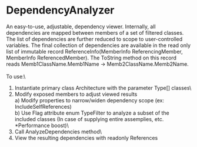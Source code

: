 # DependencyAnalyzer

An easy-to-use, adjustable, dependency viewer. Internally, all dependencies are mapped between members of a set of filtered classes.
The list of dependencies are further reduced to scope to user-controlled variables. The final collection of dependencies are available in the read only list of immutable record
ReferenceInfo(MemberInfo ReferencingMember, MemberInfo ReferencedMember). The ToString method on this record reads Memb1ClassName.Memb1Name -> Memb2ClassName.Memb2Name.\
\
To use:\
1) Instantiate primary class Architecture with the parameter Type[] classes\
2) Modify exposed members to adjust viewed results\
    a) Modify properties to narrow/widen dependency scope (ex: IncludeSelfReferences)\
    b) Use Flag attribute enum TypeFilter to analyze a subset of the included classes (In case of supplying entire assemplies, etc.  *Performance boost)\
3) Call AnalyzeDependencies method\
4) View the resulting dependencies with readonly References
    
